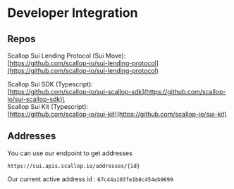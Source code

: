 # Developer Integration

## Repos

Scallop Sui Lending Protocol (Sui Move):\
[https://github.com/scallop-io/sui-lending-protocol](https://github.com/scallop-io/sui-lending-protocol)

Scallop Sui SDK (Typescript):\
[https://github.com/scallop-io/sui-scallop-sdk](https://github.com/scallop-io/sui-scallop-sdk)\
\
Scallop Sui Kit (Typescript):\
[https://github.com/scallop-io/sui-kit](https://github.com/scallop-io/sui-kit)

## Addresses

You can use our endpoint to get addresses

```http
https://sui.apis.scallop.io/addresses/{id}
```

Our current active address id : `67c44a103fe1b8c454eb9699`




